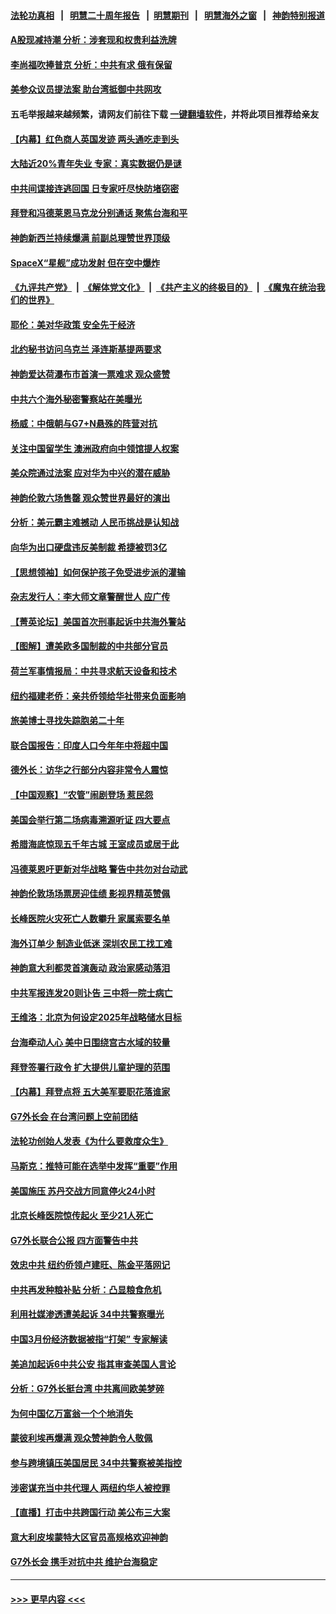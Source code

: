 #### [法轮功真相](https://github.com/gfw-breaker/truth/blob/master/README.md?t=0) &nbsp;&nbsp;|&nbsp;&nbsp; [明慧二十周年报告](https://github.com/gfw-breaker/mh-reports/blob/master/README.md?t=0) &nbsp;&nbsp;|&nbsp;&nbsp;[明慧期刊](https://github.com/gfw-breaker/mh-qikan) &nbsp;&nbsp;|&nbsp;&nbsp; [明慧海外之窗](https://github.com/gfw-breaker/mh-news/blob/master/README.md?t=0) &nbsp;&nbsp;|&nbsp;&nbsp; [神韵特别报道](https://github.com/gfw-breaker/mh-news/blob/master/shenyun.md?t=0)
#### [A股现减持潮 分析：涉套现和权贵利益洗牌](../pages/nf4514/n13977934.md?t=04220043) 
#### [李尚福吹捧普京 分析：中共有求 俄有保留](../pages/nf4514/n13977602.md?t=04220043) 
#### [美参众议员提法案 助台湾抵御中共网攻](../pages/nf4514/n13977841.md?t=04220043) 
#### 五毛举报越来越频繁，请网友们前往下载 [一键翻墙软件](https://github.com/gfw-breaker/ssr-accounts)，并将此项目推荐给亲友
#### [【内幕】红色商人英国发迹 两头通吃走到头](../pages/nf4514/n13977589.md?t=04220043) 
#### [大陆近20%青年失业 专家：真实数据仍是谜](../pages/nf4514/n13976701.md?t=04220043) 
#### [中共间谍接连逃回国 日专家吁尽快防堵窃密](../pages/nf4514/n13976469.md?t=04220043) 
#### [拜登和冯德莱恩马克龙分别通话 聚焦台海和平](../pages/nf4514/n13977609.md?t=04220043) 
#### [神韵新西兰持续爆满 前副总理赞世界顶级](../pages/nf4514/n13977382.md?t=04220043) 
#### [SpaceX“星舰”成功发射 但在空中爆炸](../pages/nf4514/n13977474.md?t=04220043) 
#### [《九评共产党》](https://github.com/begood0513/9ping.md/blob/master/README.md) &nbsp;|&nbsp; [《解体党文化》](../../../../jtdwh.md/blob/master/README.md)  &nbsp;|&nbsp; [《共产主义的终极目的》](../../../../gczydzjmd.md/blob/master/README.md) &nbsp;|&nbsp; [《魔鬼在统治我们的世界》](../../../../mgztzwmdsj.md/blob/master/README.md) 
#### [耶伦：美对华政策 安全先于经济](../pages/nf4514/n13977511.md?t=04220043) 
#### [北约秘书访问乌克兰 泽连斯基提两要求](../pages/nf4514/n13977414.md?t=04220043) 
#### [神韵爱达荷瀑布市首演一票难求 观众盛赞](../pages/nf4514/n13977429.md?t=04220043) 
#### [中共六个海外秘密警察站在美曝光](../pages/nf4514/n13977024.md?t=04220043) 
#### [杨威：中俄朝与G7+N悬殊的阵营对抗](../pages/nf4514/n13976914.md?t=04220043) 
#### [关注中国留学生 澳洲政府向中领馆提人权案](../pages/nf4514/n13976328.md?t=04220043) 
#### [美众院通过法案 应对华为中兴的潜在威胁](../pages/nf4514/n13977088.md?t=04220043) 
#### [神韵伦敦六场售罄 观众赞世界最好的演出](../pages/nf4514/n13977158.md?t=04220043) 
#### [分析：美元霸主难撼动 人民币挑战是认知战](../pages/nf4514/n13976125.md?t=04220043) 
#### [向华为出口硬盘违反美制裁 希捷被罚3亿](../pages/nf4514/n13976812.md?t=04220043) 
#### [【思想领袖】如何保护孩子免受进步派的灌输](../pages/nf4514/n13949981.md?t=04220043) 
#### [杂志发行人：李大师文章警醒世人 应广传](../pages/nf4514/n13976750.md?t=04220043) 
#### [【菁英论坛】美国首次刑事起诉中共海外警站](../pages/nf4514/n13976774.md?t=04220043) 
#### [【图解】遭美欧多国制裁的中共部分官员](../pages/nf4514/n13975858.md?t=04220043) 
#### [荷兰军事情报局：中共寻求航天设备和技术](../pages/nf4514/n13976629.md?t=04220043) 
#### [纽约福建老侨：亲共侨领给华社带来负面影响](../pages/nf4514/n13976183.md?t=04220043) 
#### [旅美博士寻找失踪胞弟二十年](../pages/nf4514/n13976318.md?t=04220043) 
#### [联合国报告：印度人口今年年中将超中国](../pages/nf4514/n13976613.md?t=04220043) 
#### [德外长：访华之行部分内容非常令人震惊](../pages/nf4514/n13976567.md?t=04220043) 
#### [【中国观察】“农管”闹剧登场 惹民怨](../pages/nf4514/n13976215.md?t=04220043) 
#### [美国会举行第二场病毒溯源听证 四大要点](../pages/nf4514/n13975982.md?t=04220043) 
#### [希腊海底惊现五千年古城 王室成员或居于此](../pages/nf4514/n13976323.md?t=04220043) 
#### [冯德莱恩吁更新对华战略 警告中共勿对台动武](../pages/nf4514/n13975868.md?t=04220043) 
#### [神韵伦敦场场票房迎佳绩 影视界精英赞佩](../pages/nf4514/n13976240.md?t=04220043) 
#### [长峰医院火灾死亡人数攀升 家属索要名单](../pages/nf4514/n13976147.md?t=04220043) 
#### [海外订单少 制造业低迷 深圳农民工找工难](../pages/nf4514/n13976111.md?t=04220043) 
#### [神韵意大利都灵首演轰动 政治家感动落泪](../pages/nf4514/n13976144.md?t=04220043) 
#### [中共军报连发20则讣告 三中将一院士病亡](../pages/nf4514/n13976209.md?t=04220043) 
#### [王维洛：北京为何设定2025年战略储水目标](../pages/nf4514/n13973790.md?t=04220043) 
#### [台海牵动人心 美中日围绕宫古水域的较量](../pages/nf4514/n13974785.md?t=04220043) 
#### [拜登签署行政令 扩大提供儿童护理的范围](../pages/nf4514/n13975794.md?t=04220043) 
#### [【内幕】拜登点将 五大美军要职花落谁家](../pages/nf4514/n13975822.md?t=04220043) 
#### [G7外长会 在台湾问题上空前团结](../pages/nf4514/n13975874.md?t=04220043) 
#### [法轮功创始人发表《为什么要救度众生》](../pages/nf4514/n13975246.md?t=04220043) 
#### [马斯克：推特可能在选举中发挥“重要”作用](../pages/nf4514/n13975832.md?t=04220043) 
#### [美国施压 苏丹交战方同意停火24小时](../pages/nf4514/n13975788.md?t=04220043) 
#### [北京长峰医院惊传起火 至少21人死亡](../pages/nf4514/n13975797.md?t=04220043) 
#### [G7外长联合公报 四方面警告中共](../pages/nf4514/n13975722.md?t=04220043) 
#### [效忠中共 纽约侨领卢建旺、陈金平落网记](../pages/nf4514/n13975444.md?t=04220043) 
#### [中共再发种粮补贴 分析：凸显粮食危机](../pages/nf4514/n13975640.md?t=04220043) 
#### [利用社媒渗透遭美起诉 34中共警察曝光](../pages/nf4514/n13975240.md?t=04220043) 
#### [中国3月份经济数据被指“打架” 专家解读](../pages/nf4514/n13975423.md?t=04220043) 
#### [美追加起诉6中共公安 指其审查美国人言论](../pages/nf4514/n13975195.md?t=04220043) 
#### [分析：G7外长挺台湾 中共离间欧美梦碎](../pages/nf4514/n13975177.md?t=04220043) 
#### [为何中国亿万富翁一个个地消失](../pages/nf4514/n13975276.md?t=04220043) 
#### [蒙彼利埃再爆满 观众赞神韵令人敬佩](../pages/nf4514/n13975298.md?t=04220043) 
#### [参与跨境镇压美国居民 34中共警察被美指控](../pages/nf4514/n13975182.md?t=04220043) 
#### [涉密谋充当中共代理人 两纽约华人被控罪](../pages/nf4514/n13975134.md?t=04220043) 
#### [【直播】打击中共跨国行动 美公布三大案](../pages/nf4514/n13975124.md?t=04220043) 
#### [意大利皮埃蒙特大区官员高规格欢迎神韵](../pages/nf4514/n13975181.md?t=04220043) 
#### [G7外长会 携手对抗中共 维护台海稳定](../pages/nf4514/n13975046.md?t=04220043) 

----
#### [ >>> 更早内容 <<< ](../indexes/nf4514-earlier.md)
